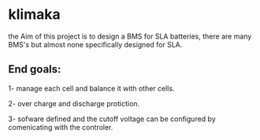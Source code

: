 # klimaka
the Aim of this project is to design a BMS for SLA batteries, there are many BMS's but almost none specifically designed for SLA.

## End goals:

1- manage each cell and balance it with other cells.

2- over charge and discharge protiction.

3- sofware defined and the cutoff voltage can be configured by comenicating with the controler.

